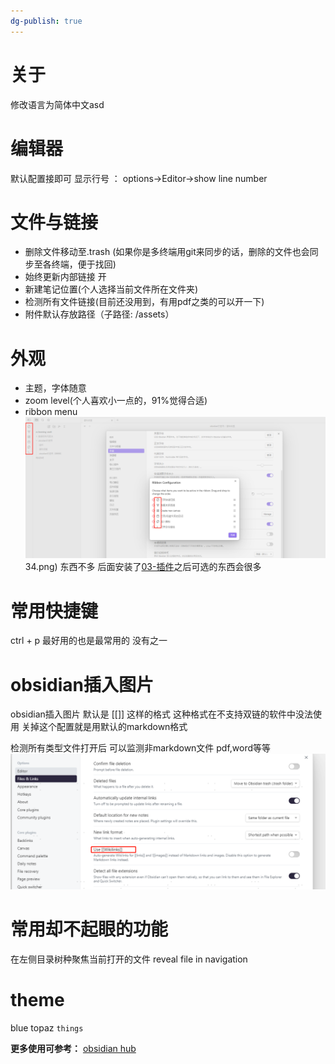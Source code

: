 ```yaml
---
dg-publish: true
---
```


# 关于
修改语言为简体中文asd 
# 编辑器
默认配置接即可
显示行号 ：
options->Editor->show line number

# 文件与链接
-  删除文件移动至.trash (如果你是多终端用git来同步的话，删除的文件也会同步至各终端，便于找回)
- 始终更新内部链接 开[]()
- 新建笔记位置(个人选择当前文件所在文件夹)
- 检测所有文件链接(目前还没用到，有用pdf之类的可以开一下)
- 附件默认存放路径（子路径: /assets）
# 外观
- 主题，字体随意
- zoom level(个人喜欢小一点的，91%觉得合适)
- ribbon menu 	
![](assets/Pasted%20image%2020221226135034.png)34.png)
东西不多  后面安装了[03-插件](03-插件.md)之后可选的东西会很多
# 常用快捷键
ctrl + p 最好用的也是最常用的 没有之一  

# obsidian插入图片
obsidian插入图片 默认是  [[]] 这样的格式  这种格式在不支持双链的软件中没法使用  关掉这个配置就是用默认的markdown格式

检测所有类型文件打开后  可以监测非markdown文件 pdf,word等等 
![](assets/use%20wikiLink.png)



# 常用却不起眼的功能

在左侧目录树种聚焦当前打开的文件
reveal file in navigation

# theme
blue topaz
`things`

**更多使用可参考：**
[obsidian hub](https://publish.obsidian.md/hub/00+-+Start+here)